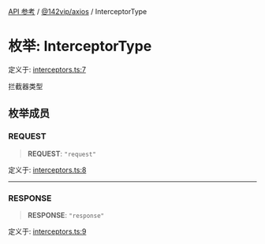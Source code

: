 [API 参考](../../../index.md) / [@142vip/axios](../index.md) / InterceptorType

# 枚举: InterceptorType

定义于: [interceptors.ts:7](https://github.com/142vip/core-x/blob/366c03709f86a3eb43798cad6f972465bd93322a/packages/axios/src/interceptors.ts#L7)

拦截器类型

## 枚举成员

### REQUEST

> **REQUEST**: `"request"`

定义于: [interceptors.ts:8](https://github.com/142vip/core-x/blob/366c03709f86a3eb43798cad6f972465bd93322a/packages/axios/src/interceptors.ts#L8)

***

### RESPONSE

> **RESPONSE**: `"response"`

定义于: [interceptors.ts:9](https://github.com/142vip/core-x/blob/366c03709f86a3eb43798cad6f972465bd93322a/packages/axios/src/interceptors.ts#L9)
